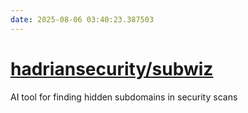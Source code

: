 ```yaml
---
date: 2025-08-06 03:40:23.387503
---
```


# [hadriansecurity/subwiz](https://github.com/hadriansecurity/subwiz)

AI tool for finding hidden subdomains in security scans
